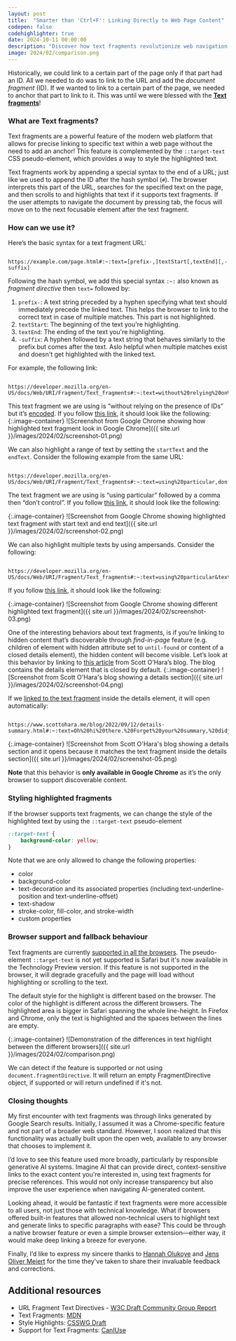 ```yaml
---
layout: post
title:  "Smarter than 'Ctrl+F': Linking Directly to Web Page Content"
codepen: false
codehighlighter: true
date: 2024-10-11 00:00:00
description: "Discover how text fragments revolutionize web navigation. Learn to link directly to specific text on any web page, surpassing traditional 'Ctrl+F' searches. Explore this powerful, user-friendly feature for precise content sharing and improved web experiences."
image: 2024/02/comparison.png
---
```


Historically, we could link to a certain part of the page only if that part had an ID. All we needed to do was to link to the URL and add the *document fragment* (ID). If we wanted to link to a certain part of the page, we needed to anchor that part to link to it. This was until we were blessed with the **[Text fragments](https://wicg.github.io/scroll-to-text-fragment/)**!

### What are Text fragments?

Text fragments are a powerful feature of the modern web platform that allows for precise linking to specific text within a web page without the need to add an anchor! This feature is complemented by the `::target-text` CSS pseudo-element, which provides a way to style the highlighted text.

Text fragments work by appending a special syntax to the end of a URL; just like we used to append the ID after the hash symbol (`#`). The browser interprets this part of the URL, searches for the specified text on the page, and then scrolls to and highlights that text if it supports text fragments. If the user attempts to navigate the document by pressing tab, the focus will move on to the next focusable element after the text fragment.
### How can we use it?

Here’s the basic syntax for a text fragment URL:

```url

https://example.com/page.html#:~:text=[prefix-,]textStart[,textEnd][,-suffix]

```

Following the hash symbol, we add this special syntax `:~:` also known as *fragment directive* then `text=` followed by:

1. `prefix-`: A text string preceded by a hyphen specifying what text should immediately precede the linked text. This helps the browser to link to the correct text in case of multiple matches. This part is not highlighted.
2. `textStart`: The beginning of the text you're highlighting.
3. `textEnd`: The ending of the text you're highlighting.
4. `-suffix`: A hyphen followed by a text string that behaves similarly to the prefix but comes after the text. Aslo helpful when multiple matches exist and doesn't get highlighted with the linked text.

For example, the following link:

```url

https://developer.mozilla.org/en-US/docs/Web/URI/Fragment/Text_fragments#:~:text=without%20relying%20on%20the%20presence%20of%20IDs

```

This text fragment we are using is “without relying on the presence of IDs” but it’s [encoded](https://developer.mozilla.org/en-US/docs/Web/JavaScript/Reference/Global_Objects/encodeURIComponent). If you follow [this link](https://developer.mozilla.org/en-US/docs/Web/URI/Fragment/Text_fragments#:~:text=without%20relying%20on%20the%20presence%20of%20IDs), it should look like the following:
{:.image-container}
![Screenshot from Google Chrome showing how highlighted text fragment look in Google Chrome]({{ site.url }}/images/2024/02/screenshot-01.png)

We can also highlight a range of text by setting the `startText` and the `endText`. Consider the following example from the same URL:

```url

https://developer.mozilla.org/en-US/docs/Web/URI/Fragment/Text_fragments#:~:text=using%20particular,don't%20control

```

The text fragment we are using is “using particular” followed by a comma then “don’t control”. If you follow [this link](https://developer.mozilla.org/en-US/docs/Web/URI/Fragment/Text_fragments#:~:text=using%20particular,don't%20control), it should look like the following:

{:.image-container}
![Screenshot from Google Chrome showing highlighted text fragment with start text and end text]({{ site.url }}/images/2024/02/screenshot-02.png)

We can also highlight multiple texts by using ampersands. Consider the following:

```url

https://developer.mozilla.org/en-US/docs/Web/URI/Fragment/Text_fragments#:~:text=using%20particular&text=it%20allows

```

If you follow [this link](https://developer.mozilla.org/en-US/docs/Web/URI/Fragment/Text_fragments#:~:text=using%20particular&text=it%20allows), it should look like the following:

{:.image-container}
![Screenshot from Google Chrome showing different highlighted text fragment]({{ site.url }}/images/2024/02/screenshot-03.png)

One of the interesting behaviors about text fragments, is if you’re linking to hidden content that’s discoverable through *find-in-page* feature (e.g. children of element with hidden attribute set to `until-found` or content of a closed details element), the hidden content will become visible. Let’s look at this behavior by linking to [this article](https://www.scottohara.me/blog/2022/09/12/details-summary.html) from Scott O’Hara’s blog. The blog contains the details element that is closed by default.
{:.image-container}
![Screenshot from Scott O'Hara's blog showing a details section]({{ site.url }}/images/2024/02/screenshot-04.png)

If we [linked to the text fragment](https://www.scottohara.me/blog/2022/09/12/details-summary.html#:~:text=Oh%20hi%20there.%20Forget%20your%20summary,%20didja) inside the details element, it will open automatically:

```url

https://www.scottohara.me/blog/2022/09/12/details-summary.html#:~:text=Oh%20hi%20there.%20Forget%20your%20summary,%20didja

```

{:.image-container}
![Screenshot from Scott O'Hara's blog showing a details section and it opens because it matches the text fragment inside the details section]({{ site.url }}/images/2024/02/screenshot-05.png)

**Note** that this behavior is **only available in Google Chrome** as it’s the only browser to support discoverable content.

### Styling highlighted fragments

If the browser supports text fragments, we can change the style of the highlighted text by using the `::target-text` pseudo-element

```css
::target-text {
    background-color: yellow;
}
```

Note that we are only allowed to change the following properties:

* color
* background-color
* text-decoration and its associated properties (including text-underline-position and text-underline-offset)
* text-shadow
* stroke-color, fill-color, and stroke-width
* custom properties

### Browser support and fallback behaviour

Text fragments are currently [supported in all the browsers](https://caniuse.com/mdn-html_elements_a_text_fragments). The pseudo-element `::target-text` is not yet supported is Safari but it's now available in the Technology Preview version. If this feature is not supported in the browser, it will degrade gracefully and the page will load without highlighting or scrolling to the text.

The default style for the highlight is different based on the browser. The color of the highlight is different across the different browsers. The highlighted area is bigger in Safari spanning the whole line-height. In Firefox and Chrome, only the text is highlighted and the spaces between the lines are empty.

{:.image-container}
![Demonstration of the differences in text highlight between the different browsers]({{ site.url }}/images/2024/02/comparison.png)

We can detect if the feature is supported or not using `document.fragmentDirective`. It will return an empty FragmentDirective object, if supported or will return undefined if it's not.


### Closing thoughts

My first encounter with text fragments was through links generated by Google Search results. Initially, I assumed it was a Chrome-specific feature and not part of a broader web standard. However, I soon realized that this functionality was actually built upon the open web, available to any browser that chooses to implement it.

I’d love to see this feature used more broadly, particularly by responsible generative AI systems. Imagine AI that can provide direct, context-sensitive links to the exact content you're interested in, using text fragments for precise references. This would not only increase transparency but also improve the user experience when navigating AI-generated content.

Looking ahead, it would be fantastic if text fragments were more accessible to all users, not just those with technical knowledge. What if browsers offered built-in features that allowed non-technical users to highlight text and generate links to specific paragraphs with ease? This could be through a native browser feature or even a simple browser extension—either way, it would make deep linking a breeze for everyone.

Finally, I’d like to express my sincere thanks to [Hannah Olukoye](https://hannaholukoye.com/) and [Jens Oliver Meiert](https://meiert.com/) for the time they've taken to share their invaluable feedback and corrections.

## Additional resources

- URL Fragment Text Directives - [W3C Draft Community Group Report](https://wicg.github.io/scroll-to-text-fragment/)
- Text Fragments: [MDN](https://developer.mozilla.org/en-US/docs/Web/URI/Fragment/Text_fragments)
- Style Highlights: [CSSWG Draft](https://drafts.csswg.org/css-pseudo/#highlight-styling)
- Support for Text Fragments: [CanIUse](https://caniuse.com/mdn-html_elements_a_text_fragments)
